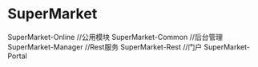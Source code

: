 # SuperMarket
SuperMarket-Online
//公用模块
SuperMarket-Common
//后台管理
SuperMarket-Manager
//Rest服务
SuperMarket-Rest
//门户
SuperMarket-Portal